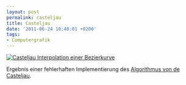 ```yaml
---
layout: post
permalink: casteljau
title: Casteljau
date: '2011-06-24 10:40:01 +0200'
tags:
- Computergrafik
---
```

<p><a href="http://www.flickr.com/photos/tacker/5865555247/in/set-72157623378309778/"><img src="http://farm6.static.flickr.com/5024/5865555247_a1e729df90.jpg" alt="Casteljau Interpolation einer Bezierkurve" /></a></p>
<p>Ergebnis einer fehlerhaften Implementierung des <a href="http://en.wikipedia.org/wiki/De_Casteljau%27s_algorithm">Algorithmus von de Casteljau</a>.</p>
